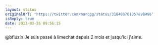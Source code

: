 ```yaml
---
layout: status
originalUrl: 'https://twitter.com/marcgg/status/316488761057898496'
isReply: true
date: 2013-03-26 09:56:15
---
```


@bfluzin Je suis passé à limechat depuis 2 mois et jusqu'ici j'aime.
